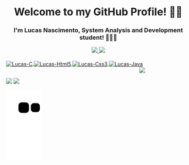 <h1 align="center">Welcome to my GitHub Profile! 👋🏾</h1>
<h3 align="center">I'm Lucas Nascimento, System Analysis and Development student! 🧑🏾‍💻</h2>

<div align="center">
  <a href="https://github.com/lucasNSF">
  <img height="160em" src="https://github-readme-stats.vercel.app/api?username=lucasNSF&show_icons=true&theme=radical&include_all_commits=true&count_private=true"/>
  <img height="160em" src="https://github-readme-stats.vercel.app/api/top-langs/?username=lucasNSF&layout=compact&langs_count=7&theme=radical"/>
</div>
<div style="display: inline_block"><br>
  <img align="center" alt="Lucas-C" height="30" width="40" src="https://cdn.jsdelivr.net/gh/devicons/devicon/icons/c/c-original.svg">
  <img align="center" alt="Lucas-Html5" height="30" width="40" src="https://cdn.jsdelivr.net/gh/devicons/devicon/icons/html5/html5-original.svg">
  <img align="center" alt="Lucas-Css3" height="30" width="40" src="https://cdn.jsdelivr.net/gh/devicons/devicon/icons/css3/css3-original.svg">
  <img align="center" alt="Lucas-Java" height="30" width="40" src="https://cdn.jsdelivr.net/gh/devicons/devicon/icons/java/java-original.svg">
  <img align="right" width="140" src='https://avataaars.io/?avatarStyle=Circle&topType=ShortHairDreads01&accessoriesType=Round&hairColor=Black&facialHairType=Blank&clotheType=Hoodie&clotheColor=Black&eyeType=Happy&eyebrowType=DefaultNatural&mouthType=Smile&skinColor=Brown'/>
</div>
  
##
  
<div>
  <a href="mailto:nascimentomr10@gmail.com"><img src="https://img.shields.io/badge/Gmail-D14836?style=for-the-badge&logo=gmail&logoColor=white"
  target="_blank"></a>
  <a href="https://www.linkedin.com/in/lucas-nascimento-28ab131b7/" target="_blank"><img src="https://img.shields.io/badge/LinkedIn-0077B5?style=for-the-badge&logo=linkedin&logoColor=white"></a>
</div>
  
![Snake animation](https://github.com/lucasNSF/lucasNSF/blob/output/github-contribution-grid-snake.svg)
<!--

Here are some ideas to get you started:

- 🔭 I’m currently working on ...
- 🌱 I’m currently learning ...
- 👯 I’m looking to collaborate on ...
- 🤔 I’m looking for help with ...
- 💬 Ask me about ...
- 📫 How to reach me: ...
- 😄 Pronouns: ...
- ⚡ Fun fact: ...
-->

